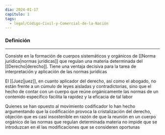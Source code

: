 ```yaml
---
dia: 2024-01-17
capitulo: 1
tags:
  - legal/Código-Civil-y-Comercial-de-la-Nación
---
```

### Definición
---
Consiste en la formación de cuerpos sistemáticos y orgánicos de [[Norma jurídica|normas jurídicas]] que regulan una materia determinada del [[Derecho|derecho]]. Tiene una ventaja decisiva para la tarea de interpretación y aplicación de las normas jurídicas

El [[Juez|juez]], en cuanto aplicador del derecho, así como el abogado, no están frente a un cúmulo de leyes aisladas y contradictorias, sino que el hecho de contar con un cuerpo que reúne orgánicamente las normas de un contenido específico facilita la rapidez y la eficacia de tal labor

Quienes se han opuesto al movimiento codificador lo han hecho argumentando que la codificación provoca la cristalización del derecho, objeción que es casi insostenible en razón de que la reunión en un cuerpo orgánico de las normas que regulan determinada materia no impide que se introduzcan en él las modificaciones que se consideren oportunas